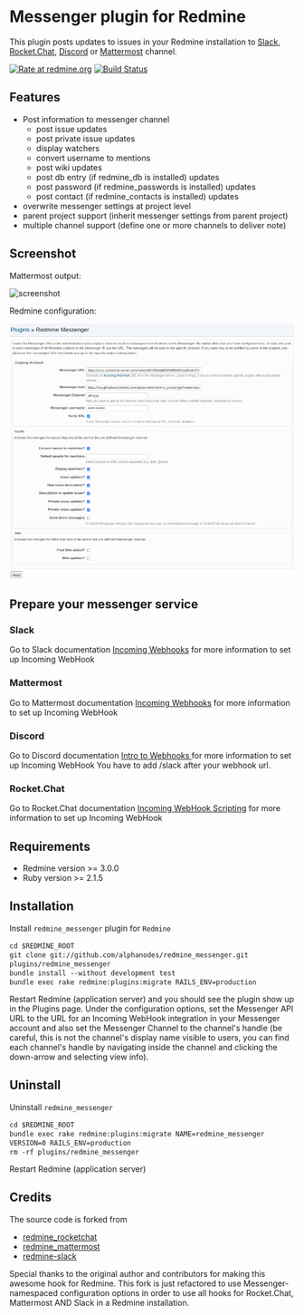 Messenger plugin for Redmine
============================

This plugin posts updates to issues in your Redmine installation to [Slack](https://slack.com/), [Rocket.Chat](https://rocket.chat/), [Discord](https://discordapp.com/) or [Mattermost](https://about.mattermost.com/) channel.

[![Rate at redmine.org](https://img.shields.io/badge/rate%20at-redmine.org-blue.svg?style=fla)](https://www.redmine.org/plugins/redmine_messenger) [![Build Status](https://travis-ci.org/AlphaNodes/redmine_messenger.svg?branch=master)](https://travis-ci.org/AlphaNodes/redmine_messenger)

Features
--------

* Post information to messenger channel
  * post issue updates
  * post private issue updates
  * display watchers
  * convert username to mentions
  * post wiki updates
  * post db entry (if redmine_db is installed) updates
  * post password (if redmine_passwords is installed) updates
  * post contact (if redmine_contacts is installed) updates
* overwrite messenger settings at project level
* parent project support (inherit messenger settings from parent project)
* multiple channel support (define one or more channels to deliver note)

Screenshot
----------

Mattermost output:

![screenshot](https://raw.githubusercontent.com/alphanodes/redmine_messenger/master/assets/images/screenshot_mattermost.png)

Redmine configuration:

![screenshot](https://raw.githubusercontent.com/alphanodes/redmine_messenger/master/assets/images/screenshot_redmine_settings.png)

Prepare your messenger service
------------------------------

### Slack

Go to Slack documentation [Incoming Webhooks](https://api.slack.com/incoming-webhooks) for more information to set up Incoming WebHook

### Mattermost

Go to Mattermost documentation [Incoming Webhooks](https://docs.mattermost.com/developer/webhooks-incoming.html) for more information to set up Incoming WebHook

### Discord

Go to Discord documentation [Intro to Webhooks ](https://support.discordapp.com/hc/en-us/articles/228383668) for more information to set up Incoming WebHook
You have to add /slack after your webhook url.

### Rocket.Chat

Go to Rocket.Chat documentation [Incoming WebHook Scripting](https://rocket.chat/docs/administrator-guides/integrations/) for more information to set up Incoming WebHook


Requirements
------------

* Redmine version >= 3.0.0
* Ruby version >= 2.1.5


Installation
------------

Install ``redmine_messenger`` plugin for `Redmine`

    cd $REDMINE_ROOT
    git clone git://github.com/alphanodes/redmine_messenger.git plugins/redmine_messenger
    bundle install --without development test
    bundle exec rake redmine:plugins:migrate RAILS_ENV=production

Restart Redmine (application server) and you should see the plugin show up in the Plugins page.
Under the configuration options, set the Messenger API URL to the URL for an
Incoming WebHook integration in your Messenger account and also set the Messenger
Channel to the channel's handle (be careful, this is not the channel's display name
visible to users, you can find each channel's handle by navigating inside the channel
and clicking the down-arrow and selecting view info).


Uninstall
---------

Uninstall ``redmine_messenger``

    cd $REDMINE_ROOT
    bundle exec rake redmine:plugins:migrate NAME=redmine_messenger VERSION=0 RAILS_ENV=production
    rm -rf plugins/redmine_messenger

Restart Redmine (application server)


Credits
-------

The source code is forked from

  - [redmine_rocketchat](https://github.com/phlegx/redmine_rocketchat)
  - [redmine_mattermost](https://github.com/altsol/redmine_mattermost)
  - [redmine-slack](https://github.com/sciyoshi/redmine-slack)

Special thanks to the original author and contributors for making this awesome hook for Redmine. This fork is just refactored to use Messenger-namespaced configuration options in order to use all hooks for Rocket.Chat, Mattermost AND Slack in a Redmine installation.
